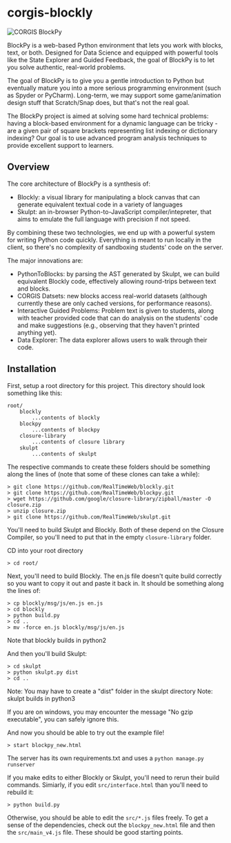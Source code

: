 corgis-blockly
==============

![CORGIS BlockPy](images/blockly-corgi-logo.png?raw=true "CORGIS BlockPy")

BlockPy is a web-based Python environment that lets you work with blocks, text, or both. Designed for Data Science and equipped with powerful tools like the State Explorer and Guided Feedback, the goal of BlockPy is to let you solve authentic, real-world problems.

The goal of BlockPy is to give you a gentle introduction to Python but eventually mature you into a more serious programming environment (such as Spyder or PyCharm). Long-term, we may support some game/animation design stuff that Scratch/Snap does, but that's not the real goal.

The BlockPy project is aimed at solving some hard technical problems: having a block-based environment for a dynamic language can be tricky - are a given pair of square brackets representing list indexing or dictionary indexing? Our goal is to use advanced program analysis techniques to provide excellent support to learners.

Overview
--------

The core architecture of BlockPy is a synthesis of:

* Blockly: a visual library for manipulating a block canvas that can generate equivalent textual code in a variety of languages
* Skulpt: an in-browser Python-to-JavaScript compiler/intepreter, that aims to emulate the full language with precision if not speed.

By combining these two technologies, we end up with a powerful system for writing Python code quickly. Everything is meant to run locally in the client, so there's no complexity of sandboxing students' code on the server.

The major innovations are:

* PythonToBlocks: by parsing the AST generated by Skulpt, we can build equivalent Blockly code, effectively allowing round-trips between text and blocks.
* CORGIS Datsets: new blocks access real-world datasets (although currently these are only cached versions, for performance reasons).
* Interactive Guided Problems: Problem text is given to students, along with teacher provided code that can do analysis on the students' code and make suggestions (e.g., observing that they haven't printed anything yet).
* Data Explorer: The data explorer allows users to walk through their code.

Installation
------------
First, setup a root directory for this project. This directory should look something like this:

    root/
        blockly
            ...contents of blockly
        blockpy
            ...contents of blockpy
        closure-library
            ...contents of closure library
        skulpt
            ...contents of skulpt

The respective commands to create these folders should be something along the lines of (note that some of these clones can take a while):

    > git clone https://github.com/RealTimeWeb/blockly.git
    > git clone https://github.com/RealTimeWeb/blockpy.git
    > wget https://github.com/google/closure-library/zipball/master -O closure.zip
    > unzip closure.zip
    > git clone https://github.com/RealTimeWeb/skulpt.git

You'll need to build Skulpt and Blockly. Both of these depend on the Closure Compiler, so you'll need to put that in the empty `closure-library` folder.
    
CD into your root directory

    > cd root/

Next, you'll need to build Blockly. The en.js file doesn't quite build correctly so you want to copy it out and paste it back in. It should be something along the lines of:

    > cp blockly/msg/js/en.js en.js
    > cd blockly
    > python build.py
    > cd ..
    > mv -force en.js blockly/msg/js/en.js

Note that blockly builds in python2

And then you'll build Skulpt:

    > cd skulpt
    > python skulpt.py dist
    > cd ..

Note: You may have to create a "dist" folder in the skulpt directory
Note: skulpt builds in python3

If you are on windows, you may encounter the message "No gzip executable", you can safely ignore this.
    
And now you should be able to try out the example file!

    > start blockpy_new.html
    
The server has its own requirements.txt and uses a `python manage.py runserver`

If you make edits to either Blockly or Skulpt, you'll need to rerun their build commands. Simiarly, if you edit ``src/interface.html`` than you'll need to rebuild it:

    > python build.py
    
Otherwise, you should be able to edit the ``src/*.js`` files freely. To get a sense of the dependencies, check out the ``blockpy_new.html`` file and then the ``src/main_v4.js`` file. These should be good starting points.